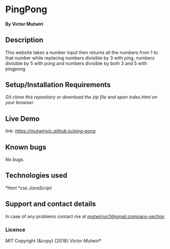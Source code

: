 # PingPong
#### By **Victor Mutwiri**
## Description
This website takes a number input then returns all the numbers from 1 to that number while replacing numbers divisible by 3 with ping, numbers divisible by 5 with pong and numbers divisible by both 3 and 5 with pingpong
## Setup/Installation Requirements
*Git clone this repository or download the zip file and open index.html on your browser.*
## Live Demo
*link: https://mutwirivic.github.io/ping-pong*
## Known bugs
*No bugs.*
## Technologies used
*html
*css
*JavaScript*
## Support and contact details
In case of any problems contact me at mutwirivic1@gmail.company-section
### Licence
*MIT*
Copyright (&copy) {2018} *Victor Mutwiri**
